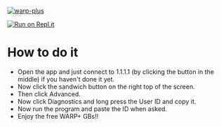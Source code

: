 [![warp-plus](https://github-readme-stats.vercel.app/api/pin/?username=Dev-Nergis&repo=WARP-Plus&theme=white)](https://github.com/Dev-Nergis/WARP-Plus)<br/>

[![Run on Repl.it](https://repl.it/badge/github/navaneethkm004/warp-plus)](https://repl.it/github/navaneethkm004/warp-plus)

# How to do it
  - Open the app and just connect to 1.1.1.1 (by clicking the button in the middle) if you haven't done it yet.
  - Now click the sandwich button on the right top of the screen.
  - Then click Advanced.
  - Now click Diagnostics and long press the User ID and copy it.
  - Now run the program and paste the ID when asked.
  - Enjoy the free WARP+ GBs!!
